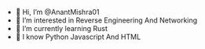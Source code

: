 - 👋 Hi, I’m @AnantMishra01
- 👀 I’m interested in Reverse Engineering And Networking 
- 🌱 I’m currently learning Rust
- 🤝 I know Python Javascript And HTML

<!---
Git79806/Git79806 is a ✨ special ✨ repository because its `README.md` (this file) appears on your GitHub profile.
You can click the Preview link to take a look at your changes.
--->

